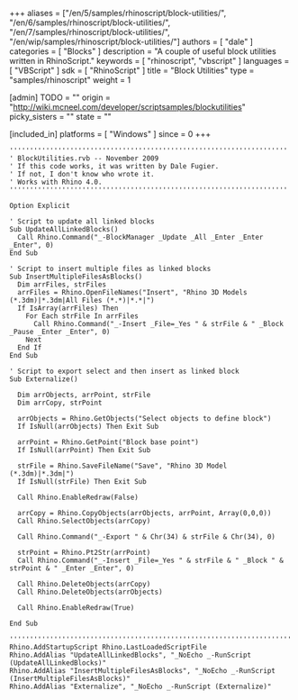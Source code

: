 +++
aliases = ["/en/5/samples/rhinoscript/block-utilities/", "/en/6/samples/rhinoscript/block-utilities/", "/en/7/samples/rhinoscript/block-utilities/", "/en/wip/samples/rhinoscript/block-utilities/"]
authors = [ "dale" ]
categories = [ "Blocks" ]
description = "A couple of useful block utilities written in RhinoScript."
keywords = [ "rhinoscript", "vbscript" ]
languages = [ "VBScript" ]
sdk = [ "RhinoScript" ]
title = "Block Utilities"
type = "samples/rhinoscript"
weight = 1

[admin]
TODO = ""
origin = "http://wiki.mcneel.com/developer/scriptsamples/blockutilities"
picky_sisters = ""
state = ""

[included_in]
platforms = [ "Windows" ]
since = 0
+++

```vbnet
'''''''''''''''''''''''''''''''''''''''''''''''''''''''''''''''''''''
' BlockUtilities.rvb -- November 2009
' If this code works, it was written by Dale Fugier.
' If not, I don't know who wrote it.
' Works with Rhino 4.0.
'''''''''''''''''''''''''''''''''''''''''''''''''''''''''''''''''''''

Option Explicit

' Script to update all linked blocks
Sub UpdateAllLinkedBlocks()
  Call Rhino.Command("_-BlockManager _Update _All _Enter _Enter _Enter", 0)
End Sub

' Script to insert multiple files as linked blocks
Sub InsertMultipleFilesAsBlocks()
  Dim arrFiles, strFiles
  arrFiles = Rhino.OpenFileNames("Insert", "Rhino 3D Models (*.3dm)|*.3dm|All Files (*.*)|*.*|")
  If IsArray(arrFiles) Then
    For Each strFile In arrFiles
      Call Rhino.Command("_-Insert _File=_Yes " & strFile & " _Block _Pause _Enter _Enter", 0)
    Next
  End If
End Sub

' Script to export select and then insert as linked block
Sub Externalize()

  Dim arrObjects, arrPoint, strFile
  Dim arrCopy, strPoint

  arrObjects = Rhino.GetObjects("Select objects to define block")
  If IsNull(arrObjects) Then Exit Sub

  arrPoint = Rhino.GetPoint("Block base point")
  If IsNull(arrPoint) Then Exit Sub

  strFile = Rhino.SaveFileName("Save", "Rhino 3D Model (*.3dm)|*.3dm|")
  If IsNull(strFile) Then Exit Sub

  Call Rhino.EnableRedraw(False)

  arrCopy = Rhino.CopyObjects(arrObjects, arrPoint, Array(0,0,0))
  Call Rhino.SelectObjects(arrCopy)

  Call Rhino.Command("_-Export " & Chr(34) & strFile & Chr(34), 0)

  strPoint = Rhino.Pt2Str(arrPoint)
  Call Rhino.Command("_-Insert _File=_Yes " & strFile & " _Block " & strPoint & " _Enter _Enter", 0)  

  Call Rhino.DeleteObjects(arrCopy)
  Call Rhino.DeleteObjects(arrObjects)

  Call Rhino.EnableRedraw(True)

End Sub

'''''''''''''''''''''''''''''''''''''''''''''''''''''''''''''''''''''''''''''
Rhino.AddStartupScript Rhino.LastLoadedScriptFile
Rhino.AddAlias "UpdateAllLinkedBlocks", "_NoEcho _-RunScript (UpdateAllLinkedBlocks)"
Rhino.AddAlias "InsertMultipleFilesAsBlocks", "_NoEcho _-RunScript (InsertMultipleFilesAsBlocks)"
Rhino.AddAlias "Externalize", "_NoEcho _-RunScript (Externalize)"
```
